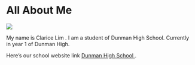 <!DOCTYPE html>
<html>
<head>
<link rel="stylesheet" type="text/css" href="style.css">
<title> This is my website </title>
</head>
<body>
<h1> All About Me</h1>
<img src="photo.jpg"/>
<p>
My name is Clarice Lim . I am a student of Dunman High School. Currently in year 1 of Dunman High. </p>
<p>
Here’s our school website link <a href ="www.dhs.sg"> Dunman High School  </a>. </p>
